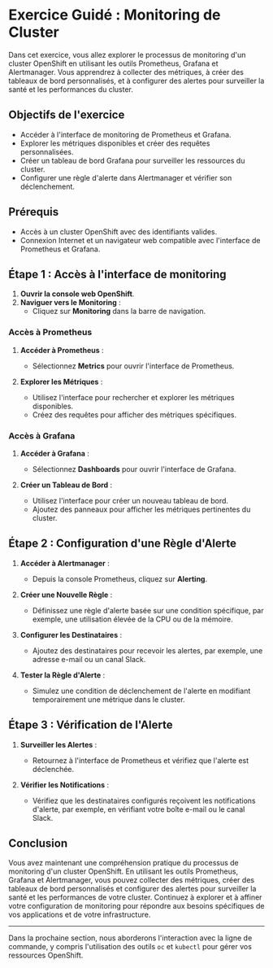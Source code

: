 # Exercice Guidé : Monitoring de Cluster

Dans cet exercice, vous allez explorer le processus de monitoring d'un cluster OpenShift en utilisant les outils Prometheus, Grafana et Alertmanager. Vous apprendrez à collecter des métriques, à créer des tableaux de bord personnalisés, et à configurer des alertes pour surveiller la santé et les performances du cluster.

## Objectifs de l'exercice

- Accéder à l'interface de monitoring de Prometheus et Grafana.
- Explorer les métriques disponibles et créer des requêtes personnalisées.
- Créer un tableau de bord Grafana pour surveiller les ressources du cluster.
- Configurer une règle d'alerte dans Alertmanager et vérifier son déclenchement.

## Prérequis

- Accès à un cluster OpenShift avec des identifiants valides.
- Connexion Internet et un navigateur web compatible avec l'interface de Prometheus et Grafana.

## Étape 1 : Accès à l'interface de monitoring

1. **Ouvrir la console web OpenShift**.
2. **Naviguer vers le Monitoring** :
   - Cliquez sur **Monitoring** dans la barre de navigation.

### Accès à Prometheus

1. **Accéder à Prometheus** :
   - Sélectionnez **Metrics** pour ouvrir l'interface de Prometheus.

2. **Explorer les Métriques** :
   - Utilisez l'interface pour rechercher et explorer les métriques disponibles.
   - Créez des requêtes pour afficher des métriques spécifiques.

### Accès à Grafana

1. **Accéder à Grafana** :
   - Sélectionnez **Dashboards** pour ouvrir l'interface de Grafana.

2. **Créer un Tableau de Bord** :
   - Utilisez l'interface pour créer un nouveau tableau de bord.
   - Ajoutez des panneaux pour afficher les métriques pertinentes du cluster.

## Étape 2 : Configuration d'une Règle d'Alerte

1. **Accéder à Alertmanager** :
   - Depuis la console Prometheus, cliquez sur **Alerting**.

2. **Créer une Nouvelle Règle** :
   - Définissez une règle d'alerte basée sur une condition spécifique, par exemple, une utilisation élevée de la CPU ou de la mémoire.

3. **Configurer les Destinataires** :
   - Ajoutez des destinataires pour recevoir les alertes, par exemple, une adresse e-mail ou un canal Slack.

4. **Tester la Règle d'Alerte** :
   - Simulez une condition de déclenchement de l'alerte en modifiant temporairement une métrique dans le cluster.

## Étape 3 : Vérification de l'Alerte

1. **Surveiller les Alertes** :
   - Retournez à l'interface de Prometheus et vérifiez que l'alerte est déclenchée.

2. **Vérifier les Notifications** :
   - Vérifiez que les destinataires configurés reçoivent les notifications d'alerte, par exemple, en vérifiant votre boîte e-mail ou le canal Slack.

## Conclusion

Vous avez maintenant une compréhension pratique du processus de monitoring d'un cluster OpenShift. En utilisant les outils Prometheus, Grafana et Alertmanager, vous pouvez collecter des métriques, créer des tableaux de bord personnalisés et configurer des alertes pour surveiller la santé et les performances de votre cluster. Continuez à explorer et à affiner votre configuration de monitoring pour répondre aux besoins spécifiques de vos applications et de votre infrastructure.

---

Dans la prochaine section, nous aborderons l'interaction avec la ligne de commande, y compris l'utilisation des outils `oc` et `kubectl` pour gérer vos ressources OpenShift.